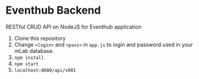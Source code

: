 # Eventhub Backend
RESTful CRUD API on NodeJS for Eventhub application

1. Clone this repository
2. Change `<login>` and `<pass>` in `app.js` to login and password used in your mLab database.
3. `npm install`
4. `npm start`
5. `localhost:8080/api/v001`
